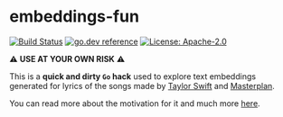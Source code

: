 # embeddings-fun

[![Build Status](https://github.com/milosgajdos/embeddings-fun/workflows/CI/badge.svg)](https://github.com/milosgajdos/embeddings-fun/actions?query=workflow%3ACI)
[![go.dev reference](https://img.shields.io/badge/go.dev-reference-007d9c?logo=go&logoColor=white&style=flat-square)](https://pkg.go.dev/github.com/milosgajdos/embeddings-fun)
[![License: Apache-2.0](https://img.shields.io/badge/License-Apache--2.0-blue.svg)](https://opensource.org/licenses/Apache-2.0)

⚠️  **USE AT YOUR OWN RISK** ⚠️

This is a **quick and dirty `Go` hack** used to explore text embeddings generated for lyrics of the songs made by [Taylor Swift](https://en.wikipedia.org/wiki/Taylor_Swift) and [Masterplan](https://en.wikipedia.org/wiki/Masterplan_(band)).

You can read more about the motivation for it and much more [here](https://cybernetist.com/2024/01/07/fun-with-embeddings/).
